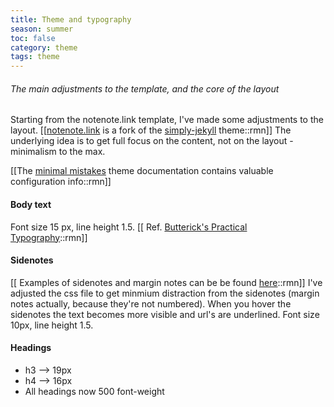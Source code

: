 ```yaml
---
title: Theme and typography
season: summer
toc: false
category: theme
tags: theme
---
```

###### The main adjustments to the template, and the core of the layout

Starting from the notenote.link template, I've made some adjustments to the layout.
[[[notenote.link](https://github.com/Maxence-L/notenote.link) is a fork of the [simply-jekyll](https://github.com/raghuveerdotnet/simply-jekyll) theme::rmn]]
The underlying idea is to get full focus on the content, not on the layout - minimalism to the max.

[[The [minimal mistakes](https://mmistakes.github.io/minimal-mistakes/docs/configuration/) theme documentation contains valuable configuration info::rmn]]

#### Body text 
Font size 15 px, line height 1.5. [[
Ref. [Butterick's Practical Typography](https://practicaltypography.com/)::rmn]]

#### Sidenotes 
[[
Examples of sidenotes and margin notes can be be found [here](https://www.gwern.net/Sidenotes)::rmn]]
I've adjusted the css file to get minmium distraction from the sidenotes (margin notes actually, because they're not numbered). When you hover the sidenotes the text becomes more visible and url's are underlined. Font size 10px, line height 1.5.

#### Headings
- h3 --> 19px
- h4 --> 16px
- All headings now 500 font-weight





